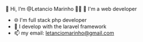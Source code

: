 👋 Hi, I’m @Letancio Marinho 🧑‍💻
 🚀 I'm a web developer
- 🌐 I'm full stack php developer
- 💞️ I develop with the laravel framework
- 📫 my email: letanciomarinho@gmail.com
